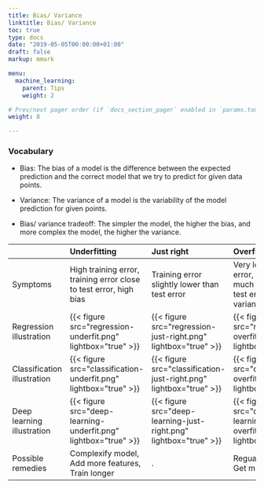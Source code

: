 ```yaml
---
title: Bias/ Variance
linktitle: Bias/ Variance
toc: true
type: docs
date: "2019-05-05T00:00:00+01:00"
draft: false
markup: mmark

menu:
  machine_learning:
    parent: Tips
    weight: 2

# Prev/next pager order (if `docs_section_pager` enabled in `params.toml`)
weight: 8

---
```


### Vocabulary

* Bias: The bias of a model is the difference between the expected prediction and the correct model that we try to predict for given data points.

* Variance: The variance of a model is the variability of the model prediction for given points.

* Bias/ variance tradeoff: The simpler the model, the higher the bias, and more complex the model, the higher the variance.

||Underfitting|Just right|Overfitting|
|:---|:---|:---|:---|
|Symptoms|High training error, training error close to test error, high bias|Training error slightly lower than test error|Very low training error, training error much lower than test error, high variance|
|Regression illustration|{{< figure src="regression-underfit.png" lightbox="true" >}}|{{< figure src="regression-just-right.png" lightbox="true" >}}|{{< figure src="regression-overfit.png" lightbox="true" >}}|
|Classification illustration|{{< figure src="classification-underfit.png" lightbox="true" >}}|{{< figure src="classification-just-right.png" lightbox="true" >}}|{{< figure src="classification-overfit.png" lightbox="true" >}}|
|Deep learning illustration|{{< figure src="deep-learning-underfit.png" lightbox="true" >}}|{{< figure src="deep-learning-just-right.png" lightbox="true" >}}|{{< figure src="deep-learning-overfit.png" lightbox="true" >}}|
|Possible remedies|Complexify model, Add more features, Train longer|.|Regualarization, Get more data|
